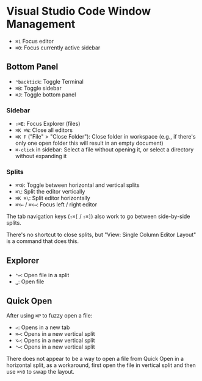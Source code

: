 # Visual Studio Code Window Management

- `⌘1` Focus editor
- `⌘0`: Focus currently active sidebar

## Bottom Panel

- `⌃backtick`: Toggle Terminal
- `⌘B`: Toggle sidebar
- `⌘J`: Toggle bottom panel

### Sidebar

- `⇧⌘E`: Focus Explorer (files)
- `⌘K ⌘W`: Close all editors
- `⌘K F` ("File" > "Close Folder"): Close folder in workspace (e.g., if there's only one open folder this will result in an empty document)
- `⌘-click` in sidebar: Select a file without opening it, or select a directory without expanding it

### Splits

- `⌘⌥0`: Toggle between horizontal and vertical splits
- `⌘\`: Split the editor vertically
- `⌘K ⌘\`: Split editor horizontally
- `⌘⌥←` / `⌘⌥→`: Focus left / right editor

The tab navigation keys (`⇧⌘[` / `⇧⌘]`) also work to go between side-by-side splits.

There's no shortcut to close splits, but "View: Single Column Editor Layout" is a command that does this.

## Explorer

- `⌃↩`: Open file in a split
- `␣`: Open file

## Quick Open

After using `⌘P` to fuzzy open a file:

- `↩`: Opens in a new tab
- `⌘↩`: Opens in a new vertical split
- `⌥↩`: Opens in a new vertical split
- `⌃↩`: Opens in a new vertical split

There does not appear to be a way to open a file from Quick Open in a horizontal split, as a workaround, first open the file in vertical split and then use `⌘⌥0` to swap the layout.

